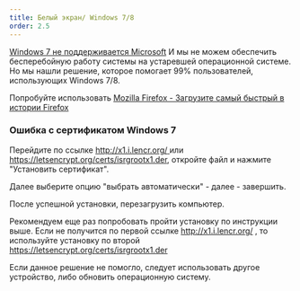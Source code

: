 ```yaml
---
title: Белый экран/ Windows 7/8
order: 2.5
---
```


[Windows 7 не поддерживается Microsoft](https://support.microsoft.com/ru-ru/windows/поддержка-windows-7-закончилась-14-января-2020-г-b75d4580-2cc7-895a-2c9c-1466d9a53962) И мы не можем обеспечить бесперебойную работу системы на устаревшей операционной системе. Но мы нашли решение, которое помогает 99% пользователей, использующих Windows 7/8.

Попробуйте использовать [Mozilla Firefox - Загрузите самый быстрый в истории Firefox](https://www.mozilla.org/ru/firefox/new/)

### Ошибка с сертификатом Windows 7

Перейдите по ссылке [http://x1.i.lencr.org/ ](http://x1.i.lencr.org/)или <https://letsencrypt.org/certs/isrgrootx1.der>, откройте файл и нажмите "Установить сертификат".

Далее выберите опцию "выбрать автоматически" - далее - завершить.

После успешной установки, перезагрузить компьютер.

Рекомендуем еще раз попробовать пройти установку по инструкции выше. Если не получится по первой ссылке <http://x1.i.lencr.org/> , то используйте установку по второй <https://letsencrypt.org/certs/isrgrootx1.der>

Если данное решение не помогло, следует использовать другое устройство, либо обновить операционную систему.